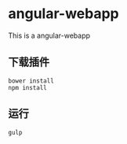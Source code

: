 # angular-webapp
This is a angular-webapp

## 下载插件
```
bower install
npm install 
```

## 运行
```
gulp
```